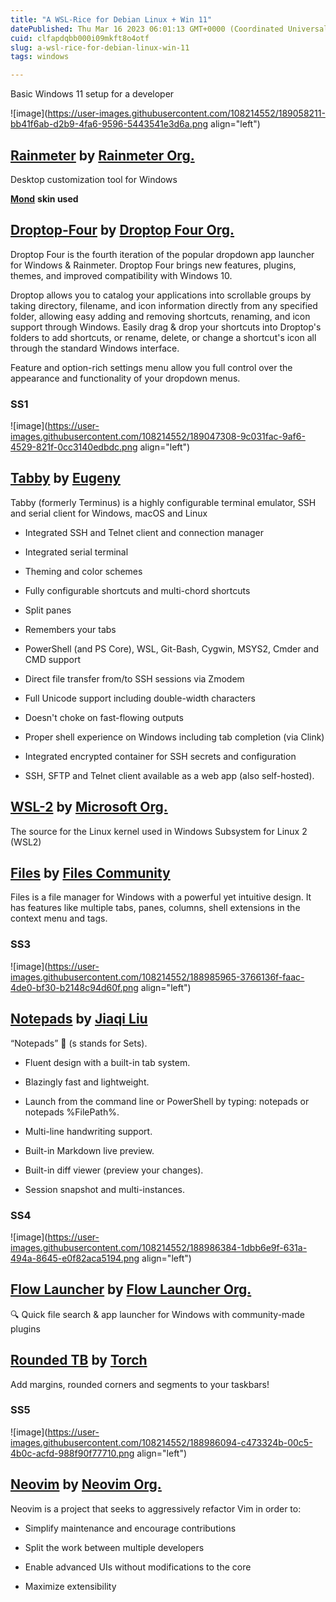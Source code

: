 ```yaml
---
title: "A WSL-Rice for Debian Linux + Win 11"
datePublished: Thu Mar 16 2023 06:01:13 GMT+0000 (Coordinated Universal Time)
cuid: clfapdqbb000i09mkft8o4otf
slug: a-wsl-rice-for-debian-linux-win-11
tags: windows

---
```


Basic Windows 11 setup for a developer

![image](https://user-images.githubusercontent.com/108214552/189058211-bb41f6ab-d2b9-4fa6-9596-5443541e3d6a.png align="left")

## [Rainmeter](https://github.com/rainmeter/rainmeter) by [Rainmeter Org.](https://www.rainmeter.net/)

Desktop customization tool for Windows

[**Mond**](https://visualskins.com/skin/mond) **skin used**

## [Droptop-Four](https://github.com/Droptop-Four/Basic-Versio) by [Droptop Four Org.](https://github.com/Droptop-Four)

Droptop Four is the fourth iteration of the popular dropdown app launcher for Windows & Rainmeter. Droptop Four brings new features, plugins, themes, and improved compatibility with Windows 10.

Droptop allows you to catalog your applications into scrollable groups by taking directory, filename, and icon information directly from any specified folder, allowing easy adding and removing shortcuts, renaming, and icon support through Windows. Easily drag & drop your shortcuts into Droptop's folders to add shortcuts, or rename, delete, or change a shortcut's icon all through the standard Windows interface.

Feature and option-rich settings menu allow you full control over the appearance and functionality of your dropdown menus.  

### SS1

![image](https://user-images.githubusercontent.com/108214552/189047308-9c031fac-9af6-4529-821f-0cc3140edbdc.png align="left")

## [Tabby](https://github.com/Eugeny/tabby) by [Eugeny](https://github.com/Eugeny)

Tabby (formerly Terminus) is a highly configurable terminal emulator, SSH and serial client for Windows, macOS and Linux

* Integrated SSH and Telnet client and connection manager
    
* Integrated serial terminal
    
* Theming and color schemes
    
* Fully configurable shortcuts and multi-chord shortcuts
    
* Split panes
    
* Remembers your tabs
    
* PowerShell (and PS Core), WSL, Git-Bash, Cygwin, MSYS2, Cmder and CMD support
    
* Direct file transfer from/to SSH sessions via Zmodem
    
* Full Unicode support including double-width characters
    
* Doesn't choke on fast-flowing outputs
    
* Proper shell experience on Windows including tab completion (via Clink)
    
* Integrated encrypted container for SSH secrets and configuration
    
* SSH, SFTP and Telnet client available as a web app (also self-hosted).  
    

## [WSL-2](https://github.com/microsoft/WSL2-Linux-Kernel) by [Microsoft Org.](https://github.com/microsoft)

The source for the Linux kernel used in Windows Subsystem for Linux 2 (WSL2)  

## [Files](https://github.com/files-community/Files) by [Files Community](https://github.com/files-community)

Files is a file manager for Windows with a powerful yet intuitive design. It has features like multiple tabs, panes, columns, shell extensions in the context menu and tags.  

### SS3

![image](https://user-images.githubusercontent.com/108214552/188985965-3766136f-faac-4de0-bf30-b2148c94d60f.png align="left")

## [Notepads](https://github.com/0x7c13/Notepads) by [Jiaqi Liu](https://github.com/0x7c13)

“Notepads” 🎉 (s stands for Sets).

* Fluent design with a built-in tab system.
    
* Blazingly fast and lightweight.
    
* Launch from the command line or PowerShell by typing: notepads or notepads %FilePath%.
    
* Multi-line handwriting support.
    
* Built-in Markdown live preview.
    
* Built-in diff viewer (preview your changes).
    
* Session snapshot and multi-instances.  
    

### SS4

![image](https://user-images.githubusercontent.com/108214552/188986384-1dbb6e9f-631a-494a-8645-e0f82aca5194.png align="left")

## [Flow Launcher](https://github.com/Flow-Launcher/Flow.Launcher) by [Flow Launcher Org.](https://github.com/Flow-Launcher)

🔍 Quick file search & app launcher for Windows with community-made plugins  

## [Rounded TB](https://github.com/torchgm/RoundedTB) by [Torch](https://github.com/torchgm)

Add margins, rounded corners and segments to your taskbars!

### SS5

![image](https://user-images.githubusercontent.com/108214552/188986094-c473324b-00c5-4b0c-acfd-988f90f77710.png align="left")

## [Neovim](https://github.com/neovim/neovim) by [Neovim Org.](https://github.com/neovim/)

Neovim is a project that seeks to aggressively refactor Vim in order to:

* Simplify maintenance and encourage contributions
    
* Split the work between multiple developers
    
* Enable advanced UIs without modifications to the core
    
* Maximize extensibility